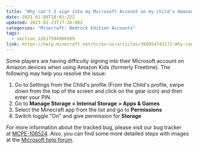 ```yaml
---
title: "Why can't I sign into my Microsoft Account on my child's Amazon device? "
date: 2021-01-08T18:03:22Z
updated: 2023-01-23T17:26:08Z
categories: "Minecraft: Bedrock Edition Accounts"
tags:
  - section_12617594906509
link: https://help.minecraft.net/hc/en-us/articles/360054743172-Why-can-t-I-sign-into-my-Microsoft-Account-on-my-child-s-Amazon-device-
---
```


Some players are having difficulty signing into their Microsoft account on Amazon devices when using Amazon Kids (formerly Freetime). The following may help you resolve the issue: 

1.  Go to Settings from the Child's profile (From the Child's profile, swipe down from the top of the screen and click on the gear icon) and then enter your PIN 
2.  Go to **Manage Storage \> Internal Storage \> Apps & Games** 
3.  Select the Minecraft app from the list and go to **Permissions** 
4.  Switch toggle "On" and give permission for **Storage** 

For more information about the tracked bug, please visit our bug tracker at [MCPE-106524](https://bugs.mojang.com/browse/MCPE-106524). Also, you can find some more detailed steps with images at the [Microsoft help forum](https://answers.microsoft.com/en-us/msoffice/forum/all/cant-log-into-microsoft-account-on-minecraft-pe-on/ef889ed9-ee9d-4ab4-af45-9aa22f77ded8).
